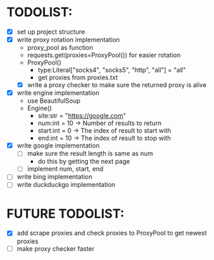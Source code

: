 # TODOLIST:

- [x] set up project structure
- [x] write proxy rotation implementation
  - proxy_pool as function
  - requests.get(proxies=ProxyPool()) for easier rotation
  - ProxyPool()
    - type:Literal["socks4", "socks5", "http", "all"] = "all"
    - get proxies from proxies.txt
  - [x] write a proxy checker to make sure the returned proxy is alive
- [x] write engine implementation
  - use BeautifulSoup
  - Engine()
    - site:str = "https://google.com"
    - num:int = 10 -> Number of results to return
    - start:int = 0 -> The index of result to start with
    - end:int = 10 -> The index of result to stop with
- [x] write google implementation
  - [ ] make sure the result length is same as num
    - do this by getting the next page
  - [ ] implement num, start, end
- [ ] write bing implementation
- [ ] write duckduckgo implementation

# FUTURE TODOLIST:

- [x] add scrape proxies and check proxies to ProxyPool to get newest proxies
- [ ] make proxy checker faster